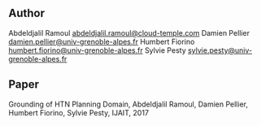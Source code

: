 ## Author
Abdeldjalil Ramoul <abdeldjalil.ramoul@cloud-temple.com>
Damien Pellier <damien.pellier@univ-grenoble-alpes.fr>
Humbert Fiorino <humbert.fiorino@univ-grenoble-alpes.fr>
Sylvie Pesty <sylvie.pesty@univ-grenoble-alpes.fr>
## Paper
Grounding of HTN Planning Domain, Abdeldjalil Ramoul, Damien Pellier, Humbert Fiorino, Sylvie Pesty, IJAIT, 2017
